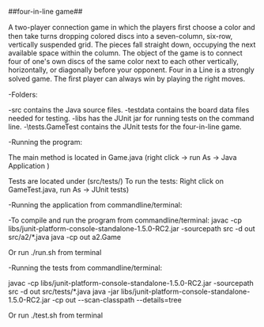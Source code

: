 ##four-in-line game##

A two-player connection game in which the players ﬁrst choose a color and then take turns
dropping colored discs into a seven-column, six-row, vertically suspended grid. The pieces fall
straight down, occupying the next available space within the column. The object of the game is
to connect four of one's own discs of the same color next to each other vertically, horizontally, or
diagonally before your opponent. Four in a Line is a strongly solved game. The ﬁrst player can
always win by playing the right moves.

-Folders:

 -src contains the Java source files.
 -testdata contains the board data files needed for testing.
 -libs has the JUnit jar for running tests on the command line.
 -\tests.GameTest contains the JUnit tests for the four-in-line game.

-Running the program:

The main method is located in Game.java (right click -> run As -> Java Application )

Tests are located under (src/tests/)
To run the tests: Right click on GameTest.java, run As -> JUnit tests)


-Running the application from commandline/terminal:

-To compile and run the program from commandline/terminal: 
javac -cp libs/junit-platform-console-standalone-1.5.0-RC2.jar -sourcepath src  -d out src/a2/*.java
java -cp out a2.Game

Or run ./run.sh from terminal


-Running the tests from commandline/terminal:

javac -cp libs/junit-platform-console-standalone-1.5.0-RC2.jar -sourcepath src  -d out src/tests/*.java
java -jar libs/junit-platform-console-standalone-1.5.0-RC2.jar -cp out --scan-classpath --details=tree

Or run ./test.sh from terminal
